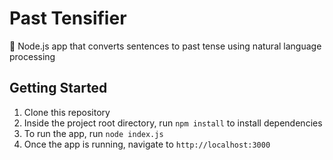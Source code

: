 # Past Tensifier

🤖 Node.js app that converts sentences to past tense using natural language processing

## Getting Started

1) Clone this repository
2) Inside the project root directory, run `npm install` to install dependencies
3) To run the app, run `node index.js`
4) Once the app is running, navigate to `http://localhost:3000`